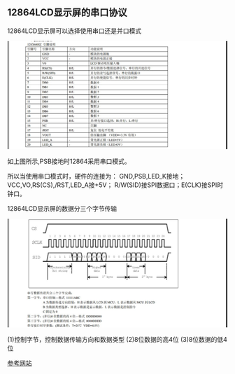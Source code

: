 ## 12864LCD显示屏的串口协议

12864LCD显示屏可以选择使用串口还是并口模式

![12864端口定义][1]

如上图所示,PSB接地时12864采用串口模式。

所以当使用串口模式时，硬件的连接为：
GND,PSB,LED_K接地；VCC,VO,RS(CS),/RST,LED_A接+5V；
R/W(SID)接SPI数据口；E(CLK)接SPI时钟口。

12864LCD显示屏的数据分三个字节传输

![12864LCD串行时序][2]

(1)控制字节，控制数据传输方向和数据类型
(2)8位数据的高4位
(3)8位数据的低4位

[参考网站][3]


  [1]: ./images/12864%E7%AB%AF%E5%8F%A3%E5%AE%9A%E4%B9%89.jpg "12864端口定义.jpg"
  [2]: ./images/12864%E4%B8%B2%E5%8F%A3%E6%97%B6%E5%BA%8F.jpg "12864串口时序.jpg"
  [3]: http://bbs.elecfans.com/jishu_407275_1_1.html